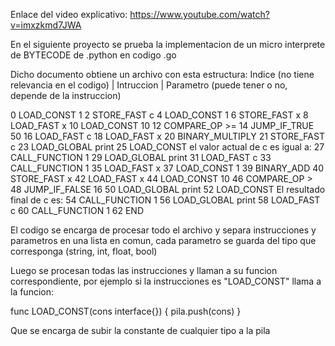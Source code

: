 Enlace del video explicativo: https://www.youtube.com/watch?v=imxzkmd7JWA

En el siguiente proyecto se prueba la implementacion de un micro interprete de BYTECODE de .python en codigo .go

Dicho documento obtiene un archivo con esta estructura:
Indice (no tiene relevancia en el codigo) | Intruccion | Parametro (puede tener o no, depende de la instruccion)

0 LOAD_CONST 1
2 STORE_FAST c
4 LOAD_CONST 1
6 STORE_FAST x
8 LOAD_FAST x
10 LOAD_CONST 10
12 COMPARE_OP >=
14 JUMP_IF_TRUE 50
16 LOAD_FAST c
18 LOAD_FAST x
20 BINARY_MULTIPLY
21 STORE_FAST c
23 LOAD_GLOBAL print
25 LOAD_CONST el valor actual de c es igual a:
27 CALL_FUNCTION 1
29 LOAD_GLOBAL print
31 LOAD_FAST c
33 CALL_FUNCTION 1
35 LOAD_FAST x
37 LOAD_CONST 1
39 BINARY_ADD
40 STORE_FAST x
42 LOAD_FAST x
44 LOAD_CONST 10
46 COMPARE_OP >
48 JUMP_IF_FALSE 16
50 LOAD_GLOBAL print
52 LOAD_CONST El resultado final de c es:
54 CALL_FUNCTION 1
56 LOAD_GLOBAL print
58 LOAD_FAST c
60 CALL_FUNCTION 1
62 END

El codigo se encarga de procesar todo el archivo y separa instrucciones y parametros en una lista en comun, cada parametro se guarda del tipo que corresponga (string, int, float, bool)

Luego se procesan todas las instrucciones y llaman a su funcion correspondiente, por ejemplo si la instrucciones es "LOAD_CONST" llama a la funcion:

func LOAD_CONST(cons interface{}) {
	pila.push(cons)
}

Que se encarga de subir la constante de cualquier tipo a la pila
